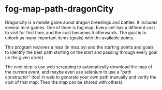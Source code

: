 # fog-map-path-dragonCity
Dragoncity is a mobile game about dragon breedings and battles. It includes several
mini-games. One of them is fog map. Every cell has a different cost to visit for
first time, and the cost becomes 5 afterwards. The goal is to unlock as many important
items (goals) with the available points. 

This program recieves a map (in map.py) and the starting points and goals to
identify the best path starting on the start and passing through every goal (in the
given order).

The next step is use web scrapping to automatically download the map of the current event,
and maybe even use selenium to use a "path constructor" (tool in web to generate your own
path manually and verify the cost of that map. Then the map can be shared with others).